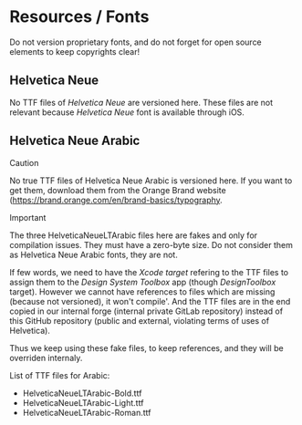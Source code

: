 # Resources / Fonts

Do not version proprietary fonts, and do not forget for open source elements to keep copyrights clear!

## Helvetica Neue

No TTF files of *Helvetica Neue* are versioned here. 
These files are not relevant because *Helvetica Neue* font is available through iOS.

## Helvetica Neue Arabic

> [!CAUTION]
> No true TTF files of Helvetica Neue Arabic is versioned here.
> If you want to get them, download them from the Orange Brand website (https://brand.orange.com/en/brand-basics/typography.

> [!IMPORTANT]
> The three HelveticaNeueLTArabic files here are fakes and only for compilation issues.
> They must have a zero-byte size.
> Do not consider them as Helvetica Neue Arabic fonts, they are not.

If few words, we need to have the *Xcode target* refering to the TTF files to assign them to the *Design System Toolbox* app (though *DesignToolbox* target).
However we cannot have references to files which are missing (because not versioned), it won't compile'.
And the TTF files are in the end copied in our internal forge (internal private GitLab repository) instead of this GitHub repository (public and external, violating terms of uses of Helvetica).

Thus we keep using these fake files, to keep references, and they will be overriden internaly.

List of TTF files for Arabic:
- HelveticaNeueLTArabic-Bold.ttf
- HelveticaNeueLTArabic-Light.ttf
- HelveticaNeueLTArabic-Roman.ttf

